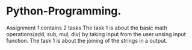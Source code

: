 # Python-Programming.
Assignment 1 contains 2 tasks 
The task 1 is about the basic math operations(add, sub, mul, div) by taking input from the user unsing input function.
The task 1 is about the joining of the strings in a output.
